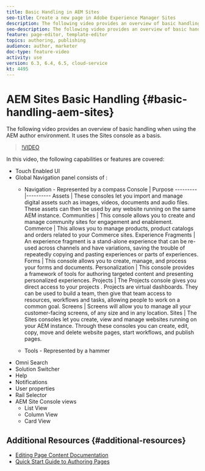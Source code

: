 ```yaml
---
title: Basic Handling in AEM Sites
seo-title: Create a new page in Adobe Experience Manager Sites
description: The following video provides an overview of basic handling when using the AEM author environment. It uses the Sites console as a basis.
seo-description: The following video provides an overview of basic handling when using the AEM author environment. It uses the Sites console as a basis.
feature: page-editor, template-editor
topics: authoring, publishing
audience: author, marketer
doc-type: feature-video
activity: use
version: 6.3, 6.4, 6.5, cloud-service
kt: 4495
---
```


# AEM Sites Basic Handling {#basic-handling-aem-sites}

The following video provides an overview of basic handling when using the AEM author environment. It uses the Sites console as a basis.

>[!VIDEO](https://video.tv.adobe.com/v/31784?quality=12)

In this video, the following capabilities or features are covered:

* Touch Enabled UI
* Global Navigation panel consists of :
  * Navigation - Represented by a compass
    Console | Purpose
    ---------|----------
    Assets | These consoles let you import and manage digital assets such as images, videos, documents and audio files. These assets can then be used by any website running on the same AEM instance.
    Communities | This console allows you to create and manage community sites for engagement and enablement.
    Commerce | This allows you to manage products, product catalogs and orders related to your Commerce sites.
    Experience Fragments | An experience fragment is a stand-alone experience that can be re-used across channels and have variations, saving the trouble of repeatedly copying and pasting experiences or parts of experiences.
    Forms | This console allows you to create, manage, and process your forms and documents.
    Personalization | This console provides a framework of tools for authoring targeted content and presenting personalized experiences.
    Projects | The Projects console gives you direct access to your projects . Projects are virtual dashboards. They can be used to build a team, then give that team access to resources, workflows and tasks, allowing people to work on a common goal.
    Screens | Screens will allow you to manage all your customer-facing screens, of any size and in any location.
    Sites | The Sites consoles let you create, view and manage websites running on your AEM instance. Through these consoles you can create, edit, copy, move and delete website pages, start workflows, and publish pages.

  * Tools - Represented by a hammer
* Omni Search
* Solution Switcher
* Help
* Notifications
* User properties
* Rail Selector
* AEM Site Console views
  * List View
  * Column View
  * Card View

## Additional Resources {#additional-resources}

* [Editing Page Content Documentation](https://docs.adobe.com/content/help/en/experience-manager-cloud-service/sites/authoring/fundamentals/editing-content.html)
* [Quick Start Guide to Authoring Pages](https://docs.adobe.com/content/help/en/experience-manager-cloud-service/sites/authoring/getting-started/quick-start.html)
